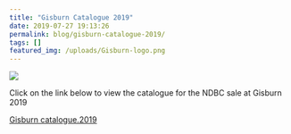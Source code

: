 ```yaml
---
title: "Gisburn Catalogue 2019"
date: 2019-07-27 19:13:26
permalink: blog/gisburn-catalogue-2019/
tags: []
featured_img: /uploads/Gisburn-logo.png
---
```


![](/uploads/Gisburn-logo.png)

Click on the link below to view the catalogue for the NDBC sale at Gisburn 2019

[Gisburn catalogue.2019](/uploads/Gisburn-catalogue.2019.pdf)
